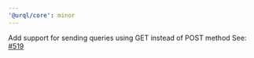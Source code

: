 ```yaml
---
'@urql/core': minor
---
```


Add support for sending queries using GET instead of POST method
See: [#519](https://github.com/FormidableLabs/urql/pull/519)
